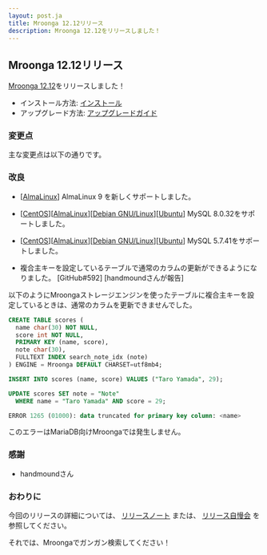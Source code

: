 ```yaml
---
layout: post.ja
title: Mroonga 12.12リリース
description: Mroonga 12.12をリリースしました！
---
```


## Mroonga 12.12リリース

[Mroonga 12.12](/ja/docs/news.html#release-12-12)をリリースしました！

* インストール方法: [インストール](/ja/docs/install.html)
* アップグレード方法: [アップグレードガイド](/ja/docs/upgrade.html)

### 変更点
    
主な変更点は以下の通りです。

### 改良

* [[AlmaLinux](install/almalinux.md)] AlmaLinux 9 を新しくサポートしました。

* [[CentOS](install/centos.md)][[AlmaLinux](install/almalinux.md)][[Debian GNU/Linux](install/debian.md)][[Ubuntu](install/ubuntu.md)] MySQL 8.0.32をサポートしました。

* [[CentOS](install/centos.md)][[AlmaLinux](install/almalinux.md)][[Debian GNU/Linux](install/debian.md)][[Ubuntu](install/ubuntu.md)] MySQL 5.7.41をサポートしました。

* 複合主キーを設定しているテーブルで通常のカラムの更新ができるようになりました。 [GitHub#592] [handmoundさんが報告]

以下のようにMroongaストレージエンジンを使ったテーブルに複合主キーを設定しているときは、通常のカラムを更新できませんでした。

```sql
CREATE TABLE scores (
  name char(30) NOT NULL,
  score int NOT NULL,
  PRIMARY KEY (name, score),
  note char(30),
  FULLTEXT INDEX search_note_idx (note)
) ENGINE = Mroonga DEFAULT CHARSET=utf8mb4;

INSERT INTO scores (name, score) VALUES ("Taro Yamada", 29);

UPDATE scores SET note = "Note"
  WHERE name = "Taro Yamada" AND score = 29;

ERROR 1265 (01000): data truncated for primary key column: <name>
```

このエラーはMariaDB向けMroongaでは発生しません。

### 感謝

* handmoundさん

### おわりに

今回のリリースの詳細については、 [リリースノート](/ja/docs/news.html#release-12-12) または、 [リリース自慢会](https://www.youtube.com/watch?v=ov33wL5HBZg) を参照してください。

それでは、Mroongaでガンガン検索してください！
